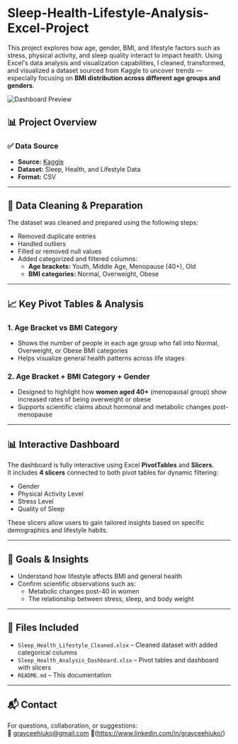 # Sleep-Health-Lifestyle-Analysis-Excel-Project

This project explores how age, gender, BMI, and lifestyle factors such as stress, physical activity, and sleep quality interact to impact health. Using Excel's data analysis and visualization capabilities, I cleaned, transformed, and visualized a dataset sourced from Kaggle to uncover trends — especially focusing on **BMI distribution across different age groups and genders**.

![Dashboard Preview](dashboard.png)

## 📊 Project Overview

### ✅ Data Source

- **Source:** [Kaggle](https://www.kaggle.com/)
- **Dataset:** Sleep, Health, and Lifestyle Data
- **Format:** CSV

---

## 🧹 Data Cleaning & Preparation

The dataset was cleaned and prepared using the following steps:

- Removed duplicate entries  
- Handled outliers  
- Filled or removed null values  
- Added categorized and filtered columns:
  - **Age brackets:** Youth, Middle Age, Menopause (40+), Old  
  - **BMI categories:** Normal, Overweight, Obese  

---

## 📈 Key Pivot Tables & Analysis

### 1. Age Bracket vs BMI Category

- Shows the number of people in each age group who fall into Normal, Overweight, or Obese BMI categories  
- Helps visualize general health patterns across life stages  

### 2. Age Bracket + BMI Category + Gender

- Designed to highlight how **women aged 40+** (menopausal group) show increased rates of being overweight or obese  
- Supports scientific claims about hormonal and metabolic changes post-menopause  

---

## 📊 Interactive Dashboard

The dashboard is fully interactive using Excel **PivotTables** and **Slicers**.  
It includes **4 slicers** connected to both pivot tables for dynamic filtering:

- Gender  
- Physical Activity Level  
- Stress Level  
- Quality of Sleep  

These slicers allow users to gain tailored insights based on specific demographics and lifestyle habits.

---

## 🎯 Goals & Insights

- Understand how lifestyle affects BMI and general health  
- Confirm scientific observations such as:  
  - Metabolic changes post-40 in women  
  - The relationship between stress, sleep, and body weight  

---

## 📁 Files Included

- `Sleep_Health_Lifestyle_Cleaned.xlsx` – Cleaned dataset with added categorical columns  
- `Sleep_Health_Analysis_Dashboard.xlsx` – Pivot tables and dashboard with slicers  
- `README.md` – This documentation 

---

## 📬 Contact

For questions, collaboration, or suggestions:  
📧 grayceehiuko@gmail.com 
🔗(https://www.linkedin.com/in/grayceehiuko/)
